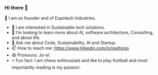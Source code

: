 ### Hi there 👋
🔭 I am  ex founder and of Expotech Industries.
- 👯 I am interested in Sustainable tech solutions.
- 🤔 I’m looking to learn more about AI, software architecture, Consulting, and about life. 
- 💬 Ask me about Code, Sustainability, AI and Startup.
- 📫 How to reach me: https://www.linkedin.com/in/joeltiogo
- 😄 Pronouns: Jo-el
- ⚡ Fun fact: I am chess enthousiast and like to play football and most importantly reading is my passion.
